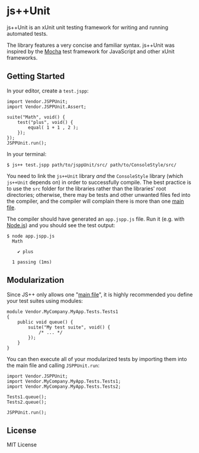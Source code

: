 # js++Unit

js++Unit is an xUnit unit testing framework for writing and running automated tests.

The library features a very concise and familiar syntax. js++Unit was inspired by the [Mocha](https://github.com/mochajs/mocha) test framework for JavaScript and other xUnit frameworks.

## Getting Started

In your editor, create a `test.jspp`:

	import Vendor.JSPPUnit;
	import Vendor.JSPPUnit.Assert;

	suite("Math", void() {
		test("plus", void() {
			equal( 1 + 1 , 2 );
		});
	});
	JSPPUnit.run();

In your terminal:

    $ js++ test.jspp path/to/jsppUnit/src/ path/to/ConsoleStyle/src/

You need to link the `js++Unit` library *and* the `ConsoleStyle` library (which `js++Unit` depends on) in order to successfully compile. The best practice is to use the `src` folder for the libraries rather than the libraries' root directories; otherwise, there may be tests and other unwanted files fed into the compiler, and the compiler will complain there is more than one [main file](https://docs.onux.com/en-US/Developers/JavaScript-PP/Language-Guide/main-file).

The compiler should have generated an `app.jspp.js` file. Run it (e.g. with [Node.js](https://nodejs.org/)) and you should see the test output:

    $ node app.jspp.js
      Math

        ✔ plus

      1 passing (1ms)

## Modularization

Since JS++ only allows one "[main file](https://docs.onux.com/en-US/Developers/JavaScript-PP/Language-Guide/main-file)", it is highly recommended you define your test suites using modules:

	module Vendor.MyCompany.MyApp.Tests.Tests1
	{
		public void queue() {
			suite("My test suite", void() {
				/* ... */
			});
		}
	}

You can then execute all of your modularized tests by importing them into the main file and calling `JSPPUnit.run`:

	import Vendor.JSPPUnit;
	import Vendor.MyCompany.MyApp.Tests.Tests1;
	import Vendor.MyCompany.MyApp.Tests.Tests2;

	Tests1.queue();
	Tests2.queue();

	JSPPUnit.run();

## License

MIT License